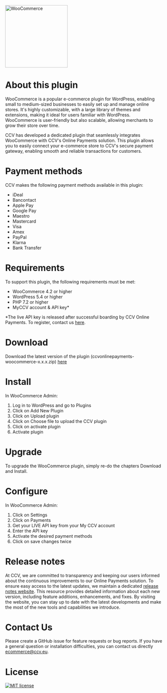 <img src="https://github.com/user-attachments/assets/b1575453-415d-4e8b-92a8-48ff8ab5f53a" alt="WooCommerce" width="200"/>

# About this plugin
WooCommerce is a popular e-commerce plugin for WordPress, enabling small to medium-sized businesses to easily set up and manage online stores. It's highly customizable, with a large library of themes and extensions, making it ideal for users familiar with WordPress. WooCommerce is user-friendly but also scalable, allowing merchants to grow their store over time.

CCV has developed a dedicated plugin that seamlessly integrates WooCommerce with CCV's Online Payments solution. This plugin allows you to easily connect your e-commerce store to CCV's secure payment gateway, enabling smooth and reliable transactions for customers.

# Payment methods
CCV makes the following payment methods available in this plugin: 
- iDeal
- Bancontact
- Apple Pay
- Google Pay
- Maestro
- Mastercard
- Visa
- Amex
- PayPal
- Klarna
- Bank Transfer	

# Requirements
To support this plugin, the following requirements must be met:
-	WooCommerce 4.2 or higher
-	WordPress 5.4 or higher
-	PHP 7.2 or higher
-	MyCCV account & API key*

*The live API key is released after successful boarding by CCV Online Payments. To register, contact us [here](https://www.ccv.eu/en/solutions/payment-services/ccv-online-payments/partners/online-payments-form/).

# Download
Download the latest version of the plugin (ccvonlinepayments-woocommerce-x.x.x.zip) [here](https://github.com/CCV/ccvonlinepayments-woocommerce/releases/latest)

# Install
In WooCommerce Admin:
1.	Log in to WordPress and go to Plugins
2.	Click on Add New Plugin
3.	Click on Upload plugin
4.	Click on Choose file to upload the CCV plugin
5.	Click on activate plugin
6.	Activate plugin

# Upgrade
To upgrade the WooCommerce plugin, simply re-do the chapters Download and Install.

# Configure
In WooCommerce Admin:
1.	Click on Settings
2.	Click on Payments
3.	Get your LIVE API key from your My CCV account
4.	Enter the API key
5.	Activate the desired payment methods
6.	Click on save changes twice

# Release notes
At CCV, we are committed to transparency and keeping our users informed about the continuous improvements to our Online Payments solution. To ensure easy access to the latest updates, we maintain a dedicated [release notes website](https://onlinepayments.ccvlab.eu/). This resource provides detailed information about each new version, including feature additions, enhancements, and fixes. By visiting the website, you can stay up to date with the latest developments and make the most of the new tools and capabilities we introduce.

# Contact Us
Please create a GitHub issue for feature requests or bug reports. If you have a general question or installation difficulties, you can contact us directly ecommerce@ccv.eu.

# License

[![MIT license](https://img.shields.io/github/license/CCV/ccvonlinepayments-woocommerce)](https://github.com/CCV/ccvonlinepayments-woocommerce/blob/master/LICENSE.txt)
